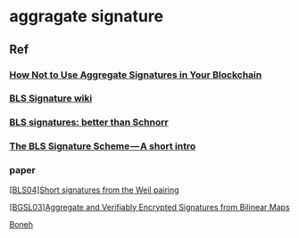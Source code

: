 # aggragate signature

## Ref

### [How Not to Use Aggregate Signatures in Your Blockchain](https://medium.com/@sergey_nog/how-not-to-use-aggregate-signatures-in-your-blockchain-63e05be2cbbe)

### [BLS Signature wiki](https://en.wikipedia.org/wiki/Boneh%E2%80%93Lynn%E2%80%93Shacham)

### [BLS signatures: better than Schnorr](https://medium.com/@snigirev.stepan/bls-signatures-better-than-schnorr-5a7fe30ea716)

### [The BLS Signature Scheme — A short intro](https://medium.com/chain-intelligence/the-bls-signature-scheme-a-short-intro-801c723afffa)



### paper

[[BLS04]Short signatures from the Weil pairing](https://www.iacr.org/archive/asiacrypt2001/22480516.pdf)

[[BGSL03]Aggregate and Verifiably Encrypted Signatures from Bilinear Maps](http://crypto.stanford.edu/~dabo/papers/aggreg.pdf)

[Boneh](http://crypto.stanford.edu/~dabo/pubs/pubs.html)